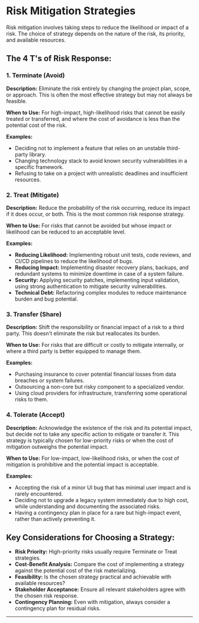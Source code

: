# Risk Mitigation Strategies

Risk mitigation involves taking steps to reduce the likelihood or impact of a risk. The choice of strategy depends on the nature of the risk, its priority, and available resources.

## The 4 T's of Risk Response:

### 1. Terminate (Avoid)

**Description:** Eliminate the risk entirely by changing the project plan, scope, or approach. This is often the most effective strategy but may not always be feasible.

**When to Use:** For high-impact, high-likelihood risks that cannot be easily treated or transferred, and where the cost of avoidance is less than the potential cost of the risk.

**Examples:**
-   Deciding not to implement a feature that relies on an unstable third-party library.
-   Changing technology stack to avoid known security vulnerabilities in a specific framework.
-   Refusing to take on a project with unrealistic deadlines and insufficient resources.

### 2. Treat (Mitigate)

**Description:** Reduce the probability of the risk occurring, reduce its impact if it does occur, or both. This is the most common risk response strategy.

**When to Use:** For risks that cannot be avoided but whose impact or likelihood can be reduced to an acceptable level.

**Examples:**
-   **Reducing Likelihood:** Implementing robust unit tests, code reviews, and CI/CD pipelines to reduce the likelihood of bugs.
-   **Reducing Impact:** Implementing disaster recovery plans, backups, and redundant systems to minimize downtime in case of a system failure.
-   **Security:** Applying security patches, implementing input validation, using strong authentication to mitigate security vulnerabilities.
-   **Technical Debt:** Refactoring complex modules to reduce maintenance burden and bug potential.

### 3. Transfer (Share)

**Description:** Shift the responsibility or financial impact of a risk to a third party. This doesn't eliminate the risk but reallocates its burden.

**When to Use:** For risks that are difficult or costly to mitigate internally, or where a third party is better equipped to manage them.

**Examples:**
-   Purchasing insurance to cover potential financial losses from data breaches or system failures.
-   Outsourcing a non-core but risky component to a specialized vendor.
-   Using cloud providers for infrastructure, transferring some operational risks to them.

### 4. Tolerate (Accept)

**Description:** Acknowledge the existence of the risk and its potential impact, but decide not to take any specific action to mitigate or transfer it. This strategy is typically chosen for low-priority risks or when the cost of mitigation outweighs the potential impact.

**When to Use:** For low-impact, low-likelihood risks, or when the cost of mitigation is prohibitive and the potential impact is acceptable.

**Examples:**
-   Accepting the risk of a minor UI bug that has minimal user impact and is rarely encountered.
-   Deciding not to upgrade a legacy system immediately due to high cost, while understanding and documenting the associated risks.
-   Having a contingency plan in place for a rare but high-impact event, rather than actively preventing it.

## Key Considerations for Choosing a Strategy:

-   **Risk Priority:** High-priority risks usually require Terminate or Treat strategies.
-   **Cost-Benefit Analysis:** Compare the cost of implementing a strategy against the potential cost of the risk materializing.
-   **Feasibility:** Is the chosen strategy practical and achievable with available resources?
-   **Stakeholder Acceptance:** Ensure all relevant stakeholders agree with the chosen risk response.
-   **Contingency Planning:** Even with mitigation, always consider a contingency plan for residual risks.

---
